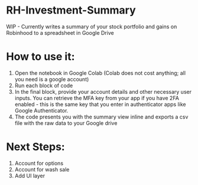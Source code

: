 # RH-Investment-Summary

WIP - Currently writes a summary of your stock portfolio and gains on Robinhood to a spreadsheet in Google Drive

# How to use it:
1. Open the notebook in Google Colab (Colab does not cost anything; all you need is a google account)
2. Run each block of code
3. In the final block, provide your account details and other necessary user inputs. You can retrieve the MFA key from your app if you have 2FA enabled - this is the same key that you enter in authenticator apps like Google Authenticator.
4. The code presents you with the summary view inline and exports a csv file with the raw data to your Google drive

# Next Steps:
1. Account for options
2. Account for wash sale
3. Add UI layer
